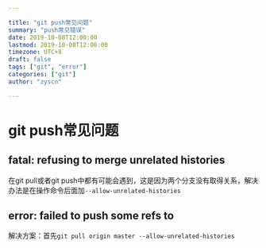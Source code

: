 ```yaml
---

title: "git push常见问题"
summary: "push常见错误"
date: 2019-10-08T12:00:00
lastmod: 2019-10-08T12:00:00
timezone: UTC+8
draft: false
tags: ["git", "error"]
categories: ["git"]
author: "zyscn"

---
```


# git push常见问题

## fatal: refusing to merge unrelated histories

在git pull或者git push中都有可能会遇到，这是因为两个分支没有取得关系，解决办法是在操作命令后面加```--allow-unrelated-histories```

## error: failed to push some refs to

解决方案：首先```git pull origin master --allow-unrelated-histories```